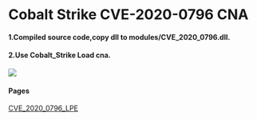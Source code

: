# Cobalt Strike CVE-2020-0796 CNA  
 
#### 1.Compiled source code,copy dll to modules/CVE_2020_0796.dll.  

#### 2.Use Cobalt_Strike Load cna.  
![](https://cdn.jsdelivr.net/gh/yanghaoi/CobaltStrike_CNA/ReflectiveDllSource/CVE-2020-0796_CNA/images/RUN.gif)

#### Pages
[CVE_2020_0796_LPE](https://yanghaoi.github.io/2021/04/22/cobalt-strike-cha-jian-zhi-cve-2020-0796-ti-quan-jiao-ben-kai-fa/)  


